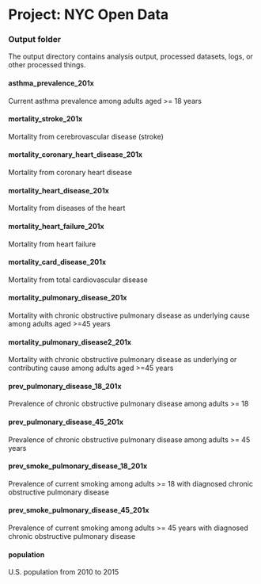 # Project: NYC Open Data
### Output folder

The output directory contains analysis output, processed datasets, logs, or other processed things.

#### asthma_prevalence_201x
Current asthma prevalence among adults aged >= 18 years

#### mortality_stroke_201x
Mortality from cerebrovascular disease (stroke)

#### mortality_coronary_heart_disease_201x
Mortality from coronary heart disease

#### mortality_heart_disease_201x
Mortality from diseases of the heart

#### mortality_heart_failure_201x
Mortality from heart failure

#### mortality_card_disease_201x
Mortality from total cardiovascular disease

#### mortality_pulmonary_disease_201x
Mortality with chronic obstructive pulmonary disease as underlying cause among adults aged >=45 years

#### mortality_pulmonary_disease2_201x
Mortality with chronic obstructive pulmonary disease as underlying or contributing cause among adults aged >=45 years

#### prev_pulmonary_disease_18_201x
Prevalence of chronic obstructive pulmonary disease among adults >= 18

#### prev_pulmonary_disease_45_201x
Prevalence of chronic obstructive pulmonary disease among adults >= 45 years

#### prev_smoke_pulmonary_disease_18_201x
Prevalence of current smoking among adults >= 18 with diagnosed chronic obstructive pulmonary disease

#### prev_smoke_pulmonary_disease_45_201x
Prevalence of current smoking among adults >= 45 years with diagnosed chronic obstructive pulmonary disease

#### population
U.S. population from 2010 to 2015
